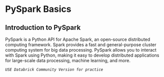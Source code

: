 # PySpark Basics

## Introduction to PySpark

PySpark is a Python API for Apache Spark, an open-source distributed computing framework. Spark provides a fast and general-purpose cluster computing system for big data processing. PySpark allows you to interact with Spark using Python, making it easy to develop distributed applications for large-scale data processing, machine learning, and more.

*`USE Databrick Community Version for practice`*

